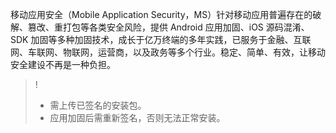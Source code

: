 移动应用安全（Mobile Application Security，MS）针对移动应用普遍存在的破解、篡改、重打包等各类安全风险，提供 Android 应用加固、iOS 源码混淆、SDK 加固等多种加固技术，成长于亿万终端的多年实践，已服务于金融、互联网、车联网、物联网，运营商，以及政务等多个行业。稳定、简单、有效，让移动安全建设不再是一种负担。
>!
>- 需上传已签名的安装包。
>- 应用加固后需重新签名，否则无法正常安装。
